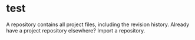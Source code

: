 # test
A repository contains all project files, including the revision history. Already have a project repository elsewhere? Import a repository.
